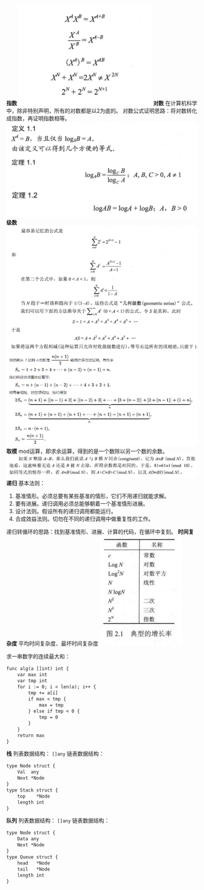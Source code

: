**指数**
![](../images/指数.png)
**对数**
在计算机科学中，除非特别声明，所有的对数都是以2为底的。
对数公式证明思路：将对数转化成指数，再证明指数相等。
![](../images/对数-1.png)
![](../images/对数-2.png)
**级数**
![](../images/级数-1.png)
![](../images/级数-所有自然数的和.png)
**取模**
mod运算，即求余运算，得到的是一个数除以另一个数的余数。
![](../images/模运算-1.png)
**递归**
基本法则：
1. 基准情形。必须总要有某些基准的情形，它们不用递归就能求解。
2. 要有进展。递归调用必须总能够朝着一个基准情形进展。
3. 设计法则。假设所有的递归调用都能运行。
4. 合成效益法则。切勿在不同的递归调用中做重复性的工作。

递归转循环的思路：找到基准情形、进展、计算的代码，在循环中复刻。
**时间复杂度**
平均时间复杂度、最坏时间复杂度
![](../images/时间复杂度O.png)

求一串数字的连续最大和：
```
func alg(a []int) int {
	var max int
	var tmp int
	for i := 0; i < len(a); i++ {
		tmp += a[i]
		if max < tmp {
			max = tmp
		} else if tmp < 0 {
			tmp = 0
		}
	}
	return max
}
```
**栈**
列表数据结构：
`[]any`
链表数据结构：
```
type Node struct {
	Val  any
	Next *Node
}
type Stack struct {
	top    *Node
	length int
}
```
**队列**
列表数据结构：
`[]any`
链表数据结构：
```
type Node struct {
	Data any
	Next *Node
}
type Queue struct {
	head   *Node
	tail   *Node
	length int
}
```